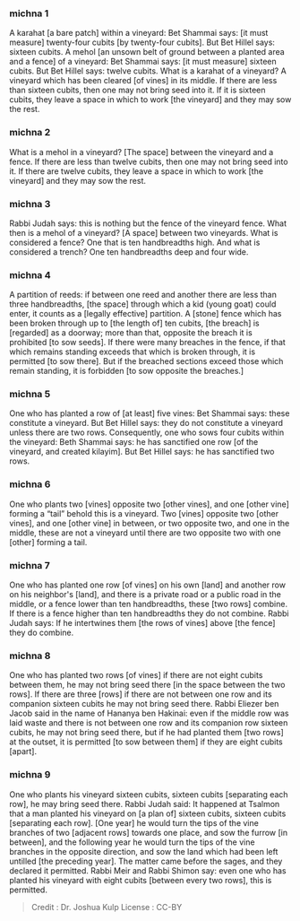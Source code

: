 
### michna 1
A karahat [a bare patch] within a vineyard: Bet Shammai says: [it must measure] twenty-four cubits [by twenty-four cubits]. But Bet Hillel says: sixteen cubits. A mehol [an unsown belt of ground between a planted area and a fence] of a vineyard: Bet Shammai says: [it must measure] sixteen cubits. But Bet Hillel says: twelve cubits. What is a karahat of a vineyard? A vineyard which has been cleared [of vines] in its middle. If there are less than sixteen cubits, then one may not bring seed into it. If it is sixteen cubits, they leave a space in which to work [the vineyard] and they may sow the rest.

### michna 2
What is a mehol in a vineyard? [The space] between the vineyard and a fence. If there are less than twelve cubits, then one may not bring seed into it. If there are twelve cubits, they leave a space in which to work [the vineyard] and they may sow the rest.

### michna 3
Rabbi Judah says: this is nothing but the fence of the vineyard fence. What then is a mehol of a vineyard? [A space] between two vineyards. What is considered a fence? One that is ten handbreadths high. And what is considered a trench? One ten handbreadths deep and four wide.

### michna 4
A partition of reeds: if between one reed and another there are less than three handbreadths, [the space] through which a kid (young goat) could enter, it counts as a [legally effective] partition. A [stone] fence which has been broken through up to [the length of] ten cubits, [the breach] is [regarded] as a doorway; more than that, opposite the breach it is prohibited [to sow seeds]. If there were many breaches in the fence, if that which remains standing exceeds that which is broken through, it is permitted [to sow there]. But if the breached sections exceed those which remain standing, it is forbidden [to sow opposite the breaches.]

### michna 5
One who has planted a row of [at least] five vines: Bet Shammai says: these constitute a vineyard. But Bet Hillel says: they do not constitute a vineyard unless there are two rows. Consequently, one who sows four cubits within the vineyard: Beth Shammai says: he has sanctified one row [of the vineyard, and created kilayim]. But Bet Hillel says: he has sanctified two rows.

### michna 6
One who plants two [vines] opposite two [other vines], and one [other vine] forming a “tail” behold this is a vineyard. Two [vines] opposite two [other vines], and one [other vine] in between, or two opposite two, and one in the middle, these are not a vineyard until there are two opposite two with one [other] forming a tail.

### michna 7
One who has planted one row [of vines] on his own [land] and another row on his neighbor's [land], and there is a private road or a public road in the middle, or a fence lower than ten handbreadths, these [two rows] combine. If there is a fence higher than ten handbreadths they do not combine. Rabbi Judah says: If he intertwines them [the rows of vines] above [the fence] they do combine.

### michna 8
One who has planted two rows [of vines] if there are not eight cubits between them, he may not bring seed there [in the space between the two rows]. If there are three [rows] if there are not between one row and its companion sixteen cubits he may not bring seed there. Rabbi Eliezer ben Jacob said in the name of Hananya ben Hakinai: even if the middle row was laid waste and there is not between one row and its companion row sixteen cubits, he may not bring seed there, but if he had planted them [two rows] at the outset, it is permitted [to sow between them] if they are eight cubits [apart].

### michna 9
One who plants his vineyard sixteen cubits, sixteen cubits [separating each row], he may bring seed there. Rabbi Judah said: It happened at Tsalmon that a man planted his vineyard on [a plan of] sixteen cubits, sixteen cubits [separating each row]. [One year] he would turn the tips of the vine branches of two [adjacent rows] towards one place, and sow the furrow [in between], and the following year he would turn the tips of the vine branches in the opposite direction, and sow the land which had been left untilled [the preceding year]. The matter came before the sages, and they declared it permitted. Rabbi Meir and Rabbi Shimon say: even one who has planted his vineyard with eight cubits [between every two rows], this is permitted.

>Credit : Dr. Joshua Kulp
>License : CC-BY